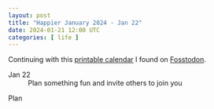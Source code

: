 ```yaml
---
layout: post
title: "Happier January 2024 - Jan 22"
date: 2024-01-21 12:00 UTC
categories: [ life ]
---
```


Continuing with this [printable calendar] I found on [Fosstodon].

  [printable calendar]: https://actionforhappiness.org/sites/default/files/calendar_download/pdf/Jan%202024.pdf
  [Fosstodon]: https://fosstodon.org

<dl>
  <dt>Jan 22</dt>
  <dd>Plan something fun and invite others to join you</dd>
</dl>

<dl>
  <dt>Plan</dt>
  <dd></dd>
</dl>
